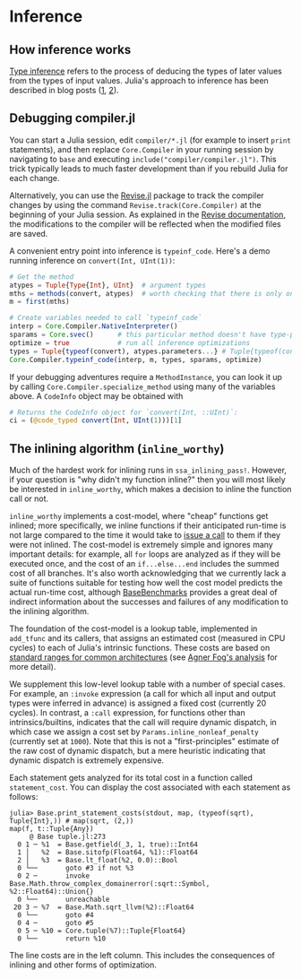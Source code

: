 # Inference

## How inference works

[Type inference](https://en.wikipedia.org/wiki/Type_inference) refers
to the process of deducing the types of later values from the types of
input values. Julia's approach to inference has been described in blog
posts
([1](https://juliacomputing.com/blog/2016/04/inference-convergence/),
[2](https://juliacomputing.com/blog/2017/05/inference-converage2/)).

## Debugging compiler.jl

You can start a Julia session, edit `compiler/*.jl` (for example to
insert `print` statements), and then replace `Core.Compiler` in your
running session by navigating to `base` and executing
`include("compiler/compiler.jl")`. This trick typically leads to much faster
development than if you rebuild Julia for each change.

Alternatively, you can use the [Revise.jl](https://github.com/timholy/Revise.jl)
package to track the compiler changes by using the command
`Revise.track(Core.Compiler)` at the beginning of your Julia session. As
explained in the [Revise documentation](https://timholy.github.io/Revise.jl/stable/),
the modifications to the compiler will be reflected when the modified files
are saved.

A convenient entry point into inference is `typeinf_code`. Here's a
demo running inference on `convert(Int, UInt(1))`:

```julia
# Get the method
atypes = Tuple{Type{Int}, UInt}  # argument types
mths = methods(convert, atypes)  # worth checking that there is only one
m = first(mths)

# Create variables needed to call `typeinf_code`
interp = Core.Compiler.NativeInterpreter()
sparams = Core.svec()      # this particular method doesn't have type-parameters
optimize = true            # run all inference optimizations
types = Tuple{typeof(convert), atypes.parameters...} # Tuple{typeof(convert), Type{Int}, UInt}
Core.Compiler.typeinf_code(interp, m, types, sparams, optimize)
```

If your debugging adventures require a `MethodInstance`, you can look it up by
calling `Core.Compiler.specialize_method` using many of the variables above.
A `CodeInfo` object may be obtained with
```julia
# Returns the CodeInfo object for `convert(Int, ::UInt)`:
ci = (@code_typed convert(Int, UInt(1)))[1]
```

## The inlining algorithm (`inline_worthy`)

Much of the hardest work for inlining runs in `ssa_inlining_pass!`.
However, if your question is "why didn't my function inline?"
then you will most likely be interested in `inline_worthy`,
which makes a decision to inline the function call or not.

`inline_worthy` implements a cost-model, where "cheap" functions get
inlined; more specifically, we inline functions if their anticipated
run-time is not large compared to the time it would take to
[issue a call](https://en.wikipedia.org/wiki/Calling_convention) to
them if they were not inlined. The cost-model is extremely simple and
ignores many important details: for example, all `for` loops are
analyzed as if they will be executed once, and the cost of an
`if...else...end` includes the summed cost of all branches. It's also
worth acknowledging that we currently lack a suite of functions
suitable for testing how well the cost model predicts the actual
run-time cost, although
[BaseBenchmarks](https://github.com/JuliaCI/BaseBenchmarks.jl)
provides a great deal of indirect information about the successes and
failures of any modification to the inlining algorithm.

The foundation of the cost-model is a lookup table, implemented in
`add_tfunc` and its callers, that assigns an estimated cost (measured
in CPU cycles) to each of Julia's intrinsic functions. These costs are
based on
[standard ranges for common architectures](http://ithare.com/wp-content/uploads/part101_infographics_v08.png)
(see
[Agner Fog's analysis](https://www.agner.org/optimize/instruction_tables.pdf)
for more detail).

We supplement this low-level lookup table with a number of special
cases. For example, an `:invoke` expression (a call for which all
input and output types were inferred in advance) is assigned a fixed
cost (currently 20 cycles). In contrast, a `:call` expression, for
functions other than intrinsics/builtins, indicates that the call will
require dynamic dispatch, in which case we assign a cost set by
`Params.inline_nonleaf_penalty` (currently set at `1000`). Note
that this is not a "first-principles" estimate of the raw cost of
dynamic dispatch, but a mere heuristic indicating that dynamic
dispatch is extremely expensive.

Each statement gets analyzed for its total cost in a function called
`statement_cost`. You can display the cost associated with each statement
as follows:
```jldoctest; filter=r"tuple.jl:\d+"
julia> Base.print_statement_costs(stdout, map, (typeof(sqrt), Tuple{Int},)) # map(sqrt, (2,))
map(f, t::Tuple{Any})
     @ Base tuple.jl:273
  0 1 ─ %1  = Base.getfield(_3, 1, true)::Int64
  1 │   %2  = Base.sitofp(Float64, %1)::Float64
  2 │   %3  = Base.lt_float(%2, 0.0)::Bool
  0 └──       goto #3 if not %3
  0 2 ─       invoke Base.Math.throw_complex_domainerror(:sqrt::Symbol, %2::Float64)::Union{}
  0 └──       unreachable
 20 3 ─ %7  = Base.Math.sqrt_llvm(%2)::Float64
  0 └──       goto #4
  0 4 ─       goto #5
  0 5 ─ %10 = Core.tuple(%7)::Tuple{Float64}
  0 └──       return %10
```

The line costs are in the left column. This includes the consequences of inlining and other forms of optimization.
